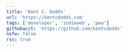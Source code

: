 ```yaml
---
title: 'Kent C. Dodds'
url: 'https://kentcdodds.com'
tags: ['developer', 'indieweb', 'pwa']
githubacct: 'https://github.com/kentcdodds'
nsfw: false
rss: true
---
```

